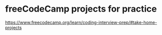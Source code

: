 # freeCodeCamp projects for practice

https://www.freecodecamp.org/learn/coding-interview-prep/#take-home-projects
